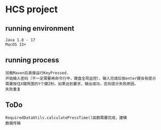 # HCS project

## running environment
    Java 1.8 - 17
    MacOS 13+

## running process
    加载Maven后直接运行KeyPressed. 
    开始输入密码（不一定需要再命令行中，键盘全局监控），输入完成后按enter键会有提示
    需要按住X键周围的Y个键Z秒。如果达到要求，输出成功，否则提示失败原因。
    失败重复

## ToDo
    RequiredDataUtils.calculatePressTime()函数需要完成，建模
    数据传输